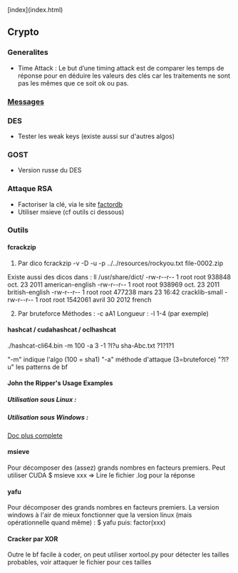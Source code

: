 <head>
  <meta http-equiv="content-type" content="text/html; charset=utf-8" />
</head>
[index](index.html)

## Crypto

### Generalites

- Time Attack : Le but d’une timing attack est de comparer les temps de réponse pour en déduire les valeurs des clés car les traitements ne sont pas les mêmes que ce soit ok ou pas.

### [Messages](crypto-messages.html)

### DES
- Tester les weak keys (existe aussi sur d'autres algos)

### GOST
- Version russe du DES

### Attaque RSA
- Factoriser la clé, via le site [factordb](http://factordb.com/)
- Utiliser msieve (cf outils ci dessous)

### Outils
#### fcrackzip
1. Par dico 
fcrackzip -v -D -u -p ../../resources/rockyou.txt file-0002.zip 

Existe aussi des dicos dans : ll /usr/share/dict/
-rw-r--r--   1 root root  938848 oct.  23  2011 american-english
-rw-r--r--   1 root root  938969 oct.  23  2011 british-english
-rw-r--r--   1 root root  477238 mars  23 16:42 cracklib-small
-rw-r--r--   1 root root 1542061 avril 30  2012 french

2. Par bruteforce
Méthodes : -c aA1 
Longueur : -l 1-4 (par exemple)

#### hashcat / cudahashcat / oclhashcat
./hashcat-cli64.bin -m 100 -a 3 -1 ?l?u  sha-Abc.txt ?1?1?1

"-m" indique l'algo (100 = sha1)
"-a" méthode d'attaque (3=bruteforce)
"?l?u" les patterns de bf

#### John the Ripper's Usage Examples

##### Utilisation sous Linux :

##### Utilisation sous Windows :

[Doc plus complete](crypto-john.html)

#### msieve
Pour décomposer des (assez) grands nombres en facteurs premiers. Peut utiliser CUDA
$ msieve xxx
=> Lire le fichier .log pour la réponse


#### yafu
Pour décomposer des grands nombres en facteurs premiers.
La version windows à l'air de mieux fonctionner que la version linux (mais opérationnelle quand même) :
$ yafu
puis:
factor(xxx)

#### Cracker par XOR
Outre le bf facile à coder, on peut utiliser xortool.py pour détecter les tailles probables, voir attaquer le fichier pour ces tailles





